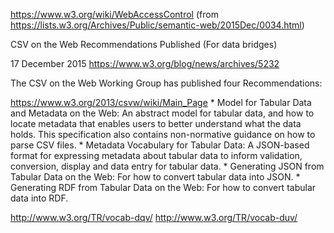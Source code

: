 https://www.w3.org/wiki/WebAccessControl
(from https://lists.w3.org/Archives/Public/semantic-web/2015Dec/0034.html)

CSV on the Web Recommendations Published
(For data bridges)

   17 December 2015
   <https://www.w3.org/blog/news/archives/5232>

   The CSV on the Web Working Group has published four
   Recommendations:

   <https://www.w3.org/2013/csvw/wiki/Main_Page>
     * Model for Tabular Data and Metadata on the Web: An abstract
       model for tabular data, and how to locate metadata that
       enables users to better understand what the data holds. This
       specification also contains non-normative guidance on how to
       parse CSV files.
     * Metadata Vocabulary for Tabular Data: A JSON-based format for
       expressing metadata about tabular data to inform validation,
       conversion, display and data entry for tabular data.
     * Generating JSON from Tabular Data on the Web: For how to
       convert tabular data into JSON.
     * Generating RDF from Tabular Data on the Web: For how to
       convert tabular data into RDF.

http://www.w3.org/TR/vocab-dqv/
http://www.w3.org/TR/vocab-duv/


